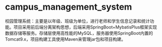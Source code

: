 # campus_management_system
校园管理系统：主要是以年级、班级为单位，进行老师和学生信息记录和统计功能。项目采用前后端分离架构思想，后端采用SpringBoot+MybatisPlus框架实现数据存储等服务。存储层使用高性能的MySQL，服务器使用SpringBoot内置的Tomcat9.x，项目构建工具使用Maven来管理jar包和项目构建。




